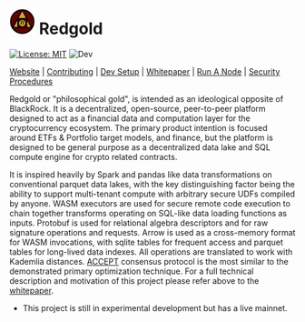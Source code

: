 # <img src="src/resources/svg_rg_2_crop.png" width="9%" height="9%"> Redgold

[![License: MIT](https://img.shields.io/badge/License-MIT-yellow.svg)](https://opensource.org/licenses/MIT)
![Dev](https://github.com/redgold-io/redgold/actions/workflows/ci.yml/badge.svg?branch=dev)


[Website](https://redgold.io) |
[Contributing](https://dev.docs.redgold.io/contribute/guide) | 
[Dev Setup](https://dev.docs.redgold.io/contribute/dev-setup) | 
[Whitepaper](https://dev.docs.redgold.io/whitepaper/whitepaper) | 
[Run A Node](https://dev.docs.redgold.io/guides/node-setup) | 
[Security Procedures](https://dev.docs.redgold.io/introduction/security-procedures)

Redgold or "philosophical gold", is intended as an ideological opposite of BlackRock. It is a 
decentralized, open-source, peer-to-peer platform 
designed to act as a financial data and computation layer for the cryptocurrency ecosystem. The primary product 
intention is focused around ETFs & Portfolio target models, and finance, but the platform is designed to be general purpose 
as a decentralized data lake and SQL compute engine for crypto related contracts. 

It is inspired heavily by Spark and pandas like data transformations on conventional 
parquet data lakes, with the key distinguishing factor being the ability to support multi-tenant compute with 
arbitrary secure UDFs compiled by anyone. WASM executors are used for secure remote code execution to chain together
transforms operating on SQL-like data loading functions as inputs. Protobuf is used for relational algebra descriptors 
and for raw signature operations and requests. Arrow is used as a cross-memory format for WASM invocations, with sqlite 
tables for frequent access and parquet tables for long-lived data indexes. All operations are translated to work 
with Kademlia distances. [ACCEPT](https://arxiv.org/pdf/2108.05236.pdf) consensus protocol is the most similar 
to the demonstrated primary optimization technique. For a full technical description and motivation of this project 
please refer above to the [whitepaper](https://dev.docs.redgold.io/whitepaper/whitepaper).

* This project is still in experimental development but has a live mainnet.


